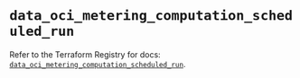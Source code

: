 # `data_oci_metering_computation_scheduled_run`

Refer to the Terraform Registry for docs: [`data_oci_metering_computation_scheduled_run`](https://registry.terraform.io/providers/oracle/oci/6.18.0/docs/data-sources/metering_computation_scheduled_run).
